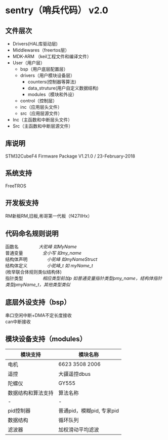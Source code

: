 # sentry（哨兵代码）   v2.0
## 文件层次
+ Drivers(HAL库驱动层)
+ Middlewares（freertos层）
+ MDK-ARM （keil工程文件和编译文件）
+ User（用户层）
  - bsp（用户底层配置层）
  - drivers（用户模块设备层）
    * counters(控制器等算法)
    * data_struture(用户自定义数据结构)
    * modules（模块和外设）
  - control（控制层）
  - inc（应用层头文件）
  - src（应用层源文件）
+ Inc（主函数和中断层头文件）
+ Src（主函数和中断层源文件）
## 库说明
STM32CubeF4 Firmware Package V1.21.0 / 23-February-2018
## 系统支持
FreeTROS
## 开发板支持
RM新板RM,旧板,彬哥第一代板（f427IIHx）
## 代码命名规则说明
 函数名 &ensp;&ensp;&ensp;&ensp;&ensp;&ensp;&ensp;&ensp; *大驼峰 如MyName*<br>
 普通变量  &ensp;  &ensp;  &ensp;  &ensp;&ensp;&ensp; *全小写 如my_name*<br>
 结构体声明  &ensp;  &ensp;  &ensp;  &ensp;&ensp;&ensp; *小驼峰 如myNameStruct*<br>
 结构体定义 &ensp;  &ensp;  &ensp;  &ensp; &ensp;&ensp;*小驼峰_t 如 myName_t*<br>
 (枚举联合体规则类似结构体)<br>
 指针类型 &ensp;  &ensp;  &ensp;  &ensp;&ensp;&ensp; *相应类型前加p 如普通变量指针类型pmy_name，结构体指针类型pmyName_t，其他类型类似*<br>
## 底层外设支持（bsp）
 串口空闲中断+DMA不定长度接收<br>
 can中断接收
##	模块设备支持（modules）
模块支持|模块名称
-|-
电机|6623  3508  2006
遥控|大疆遥控dbus
陀螺仪|GY555
数据结构和算法支持|算法名称
-|-
pid控制器|普通pid，模糊pid, 专家pid
数据结构|循环队列
滤波器|加权滑动平均滤波


